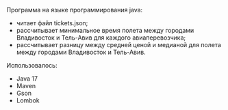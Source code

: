 Программа на языке программирования java:
- читает файл tickets.json;
- рассчитывает минимальное время полета между городами Владивосток и Тель-Авив для каждого авиаперевозчика;
- рассчитывает разницу между средней ценой и медианой для полета между городами Владивосток и Тель-Авив.

Использовалось:
- Java 17
- Maven
- Gson
- Lombok